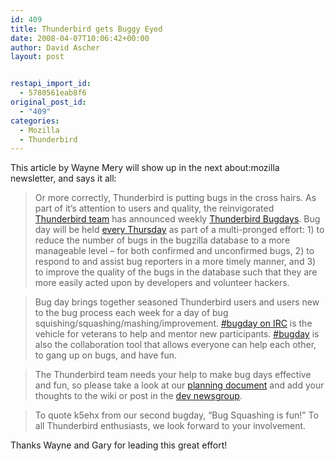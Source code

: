 ```yaml
---
id: 409
title: Thunderbird gets Buggy Eyed
date: 2008-04-07T10:06:42+00:00
author: David Ascher
layout: post


restapi_import_id:
  - 5780561eab8f6
original_post_id:
  - "409"
categories:
  - Mozilla
  - Thunderbird
---
```

This article by Wayne Mery will show up in the next about:mozilla newsletter, and says it all:

> Or more correctly, Thunderbird is putting bugs in the cross hairs. As part of it&#8217;s attention to users and quality, the reinvigorated [Thunderbird team](http://www.mozillamessaging.com/en-US/) has announced weekly [Thunderbird Bugdays](http://wiki.mozilla.org/Thunderbird:Bugdays). Bug day will be held [every Thursday](http://wiki.mozilla.org/Thunderbird:Bugdays#Schedule) as part of a multi-pronged effort: 1) to reduce the number of bugs in the bugzilla database to a more manageable level &#8211; for both confirmed and unconfirmed bugs, 2) to respond to and assist bug reporters in a more timely manner, and 3) to improve the quality of the bugs in the database such that they are more easily acted upon by developers and volunteer hackers.

> Bug day brings together seasoned Thunderbird users and users new to the bug process each week for a day of bug squishing/squashing/mashing/improvement. [#bugday on IRC](irc://irc.mozilla.org/#bugday) is the vehicle for veterans to help and mentor new participants. [#bugday](irc://irc.mozilla.org/#bugday) is also the collaboration tool that allows everyone can help each other, to gang up on bugs, and have fun.

> The Thunderbird team needs your help to make bug days effective and fun, so please take a look at our [planning document](http://wiki.mozilla.org/Thunderbird:Bugdays_Planning) and add your thoughts to the wiki or post in the [dev newsgroup](http://groups.google.com/group/mozilla.dev.apps.thunderbird/topics).

> To quote k5ehx from our second bugday, &#8220;Bug Squashing is fun!&#8221; To all Thunderbird enthusiasts, we look forward to your involvement. 

Thanks Wayne and Gary for leading this great effort!